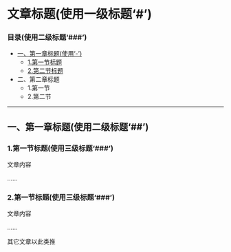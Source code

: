 # 文章标题(使用一级标题‘#’)

### 目录(使用二级标题‘###’)

- [一、第一章标题(使用‘-’)](#一第一章标题使用二级标题)
  - [1.第一节标题](#1第一节标题使用三级标题)
  - [2.第二节标题](#2第一节标题使用三级标题)
- 二、第二章标题
  - 1.第一节
  - 2.第二节

---

## 一、第一章标题(使用二级标题‘##’)

### 1.第一节标题(使用三级标题‘###’)

文章内容

……

### 2.第一节标题(使用三级标题‘###’)

文章内容

……

其它文章以此类推

